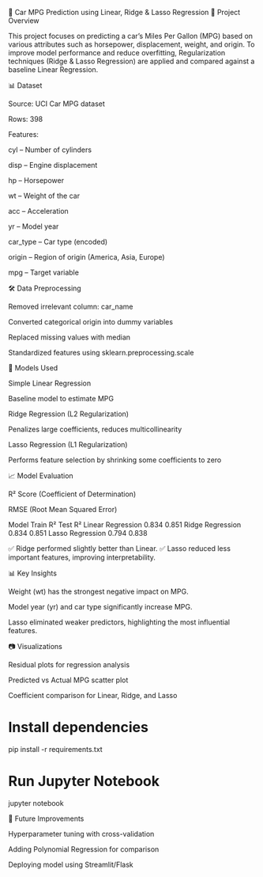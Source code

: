 🚗 Car MPG Prediction using Linear, Ridge & Lasso Regression
📌 Project Overview

This project focuses on predicting a car’s Miles Per Gallon (MPG) based on various attributes such as horsepower, displacement, weight, and origin. To improve model performance and reduce overfitting, Regularization techniques (Ridge & Lasso Regression) are applied and compared against a baseline Linear Regression.

📊 Dataset

Source: UCI Car MPG dataset

Rows: 398

Features:

cyl – Number of cylinders

disp – Engine displacement

hp – Horsepower

wt – Weight of the car

acc – Acceleration

yr – Model year

car_type – Car type (encoded)

origin – Region of origin (America, Asia, Europe)

mpg – Target variable

🛠️ Data Preprocessing

Removed irrelevant column: car_name

Converted categorical origin into dummy variables

Replaced missing values with median

Standardized features using sklearn.preprocessing.scale

🤖 Models Used

Simple Linear Regression

Baseline model to estimate MPG

Ridge Regression (L2 Regularization)

Penalizes large coefficients, reduces multicollinearity

Lasso Regression (L1 Regularization)

Performs feature selection by shrinking some coefficients to zero

📈 Model Evaluation

R² Score (Coefficient of Determination)

RMSE (Root Mean Squared Error)

Model	Train R²	Test R²
Linear Regression	0.834	0.851
Ridge Regression	0.834	0.851
Lasso Regression	0.794	0.838

✅ Ridge performed slightly better than Linear.
✅ Lasso reduced less important features, improving interpretability.

📊 Key Insights

Weight (wt) has the strongest negative impact on MPG.

Model year (yr) and car type significantly increase MPG.

Lasso eliminated weaker predictors, highlighting the most influential features.

📷 Visualizations

Residual plots for regression analysis

Predicted vs Actual MPG scatter plot

Coefficient comparison for Linear, Ridge, and Lasso


# Install dependencies
pip install -r requirements.txt

# Run Jupyter Notebook
jupyter notebook

🚀 Future Improvements

Hyperparameter tuning with cross-validation

Adding Polynomial Regression for comparison

Deploying model using Streamlit/Flask
